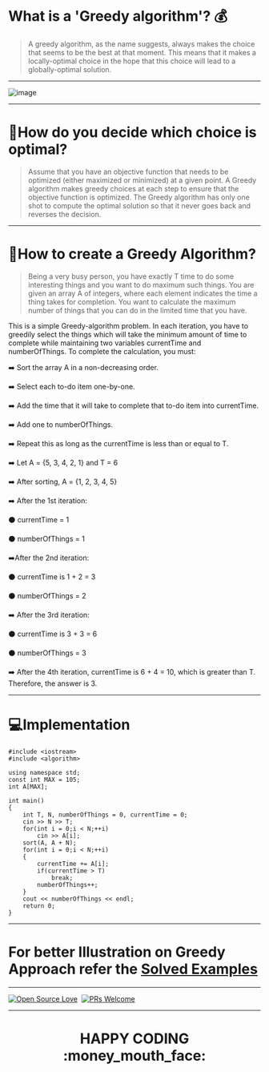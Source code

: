 # What is a 'Greedy algorithm'? :moneybag:

> A greedy algorithm, as the name suggests, always makes the choice that seems to be the best at that moment. This means that it makes a locally-optimal choice in the hope that this choice will lead to a globally-optimal solution.

<hr>

![image](https://user-images.githubusercontent.com/77975418/135317059-5432489a-6b54-44bb-b028-d0c72fa365d9.png)

<hr>

# :thinking:How do you decide which choice is optimal?

> Assume that you have an objective function that needs to be optimized (either maximized or minimized) at a given point. A Greedy algorithm makes greedy choices at each step to ensure that the objective function is optimized. The Greedy algorithm has only one shot to compute the optimal solution so that it never goes back and reverses the decision.

<hr>

# :pencil:How to create a Greedy Algorithm?

> Being a very busy person, you have exactly T time to do some interesting things and you want to do maximum such things.
You are given an array A of integers, where each element indicates the time a thing takes for completion. You want to calculate the maximum number of things that you can do in the limited time that you have.


This is a simple Greedy-algorithm problem. In each iteration, you have to greedily select the things which will take the minimum amount of time to complete while maintaining two variables currentTime and numberOfThings. To complete the calculation, you must:

:arrow_right: Sort the array A in a non-decreasing order.

:arrow_right: Select each to-do item one-by-one.

:arrow_right: Add the time that it will take to complete that to-do item into currentTime.

:arrow_right: Add one to numberOfThings.

:arrow_right: Repeat this as long as the currentTime is less than or equal to T.

:arrow_right: Let A = {5, 3, 4, 2, 1} and T = 6

:arrow_right: After sorting, A = {1, 2, 3, 4, 5}

:arrow_right: After the 1st iteration:

 :black_circle: currentTime = 1

:black_circle: numberOfThings = 1

:arrow_right:After the 2nd iteration:

 :black_circle: currentTime is 1 + 2 = 3

 :black_circle: numberOfThings = 2

:arrow_right: After the 3rd iteration:

 :black_circle: currentTime is 3 + 3 = 6

 :black_circle: numberOfThings = 3

:arrow_right: After the 4th iteration, currentTime is 6 + 4 = 10, which is greater than T. Therefore, the answer is 3.

<hr>

# :computer:Implementation

    #include <iostream>
    #include <algorithm>

    using namespace std;
    const int MAX = 105;
    int A[MAX];

    int main()
    {
        int T, N, numberOfThings = 0, currentTime = 0;
        cin >> N >> T;
        for(int i = 0;i < N;++i)
            cin >> A[i];
        sort(A, A + N);
        for(int i = 0;i < N;++i)
        {
            currentTime += A[i];
            if(currentTime > T)
                break;
            numberOfThings++;
        }
        cout << numberOfThings << endl;
        return 0;
    }

<hr>

# For better Illustration on Greedy Approach refer the [Solved Examples](https://github.com/RISHIT-ANAND/ISTE-HACTOBER-21--DRAFT/blob/main/CP%20RAGE/GREEDY%20TECHNIQUE/SOLVED%20EXAMPLES)

<hr>

        
[![Open Source Love](https://badges.frapsoft.com/os/v1/open-source.svg?v=102)](https://hacktoberfest.digitalocean.com/)&nbsp;
[![PRs Welcome](https://img.shields.io/badge/PRs-welcome-brightgreen.svg?style=flat-square)]()&nbsp;


<hr>


<h1><p align="center">HAPPY CODING :money_mouth_face:	</p></h1>

